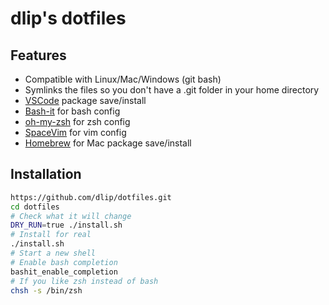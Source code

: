 # dlip's dotfiles

## Features

* Compatible with Linux/Mac/Windows (git bash)
* Symlinks the files so you don't have a .git folder in your home directory
* [VSCode](https://code.visualstudio.com/) package save/install
* [Bash-it](https://github.com/Bash-it/bash-it) for bash config
* [oh-my-zsh](http://ohmyz.sh/) for zsh config
* [SpaceVim](https://spacevim.org/) for vim config
* [Homebrew](https://brew.sh/) for Mac package save/install

## Installation

```sh
https://github.com/dlip/dotfiles.git
cd dotfiles
# Check what it will change
DRY_RUN=true ./install.sh
# Install for real
./install.sh
# Start a new shell
# Enable bash completion
bashit_enable_completion
# If you like zsh instead of bash
chsh -s /bin/zsh
```